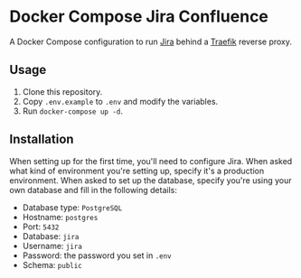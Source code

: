 # Docker Compose Jira Confluence

A Docker Compose configuration to run [Jira](https://www.atlassian.com/software/jira) behind a [Traefik](https://traefik.io/) reverse proxy.

## Usage

1. Clone this repository.
2. Copy `.env.example` to `.env` and modify the variables.
3. Run `docker-compose up -d`.

## Installation

When setting up for the first time, you'll need to configure Jira. When asked what kind of environment you're setting up, specify it's a production environment. When asked to set up the database, specify you're using your own database and fill in the following details:
- Database type: `PostgreSQL`
- Hostname: `postgres`
- Port: `5432`
- Database: `jira`
- Username: `jira`
- Password: the password you set in `.env`
- Schema: `public`
